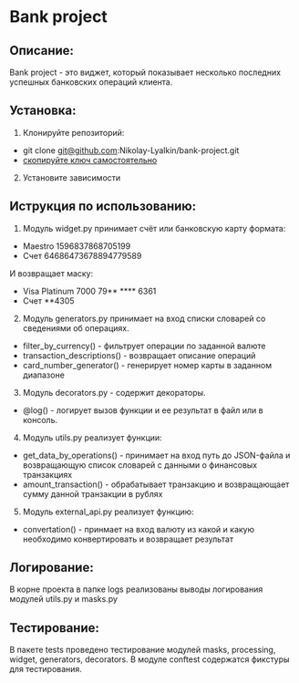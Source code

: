 # Bank project

## Описание:
Bank project - это виджет, который показывает несколько последних успешных банковских операций клиента.

## Установка:
1. Клонируйте репозиторий:
- git clone git@github.com:Nikolay-Lyalkin/bank-project.git
- [скопируйте ключ самостоятельно](https://github.com/Nikolay-Lyalkin/bank-project)
2. Установите зависимости

## Иструкция по использованию:
1. Модуль widget.py принимает счёт или банковскую карту формата:
  - Maestro 1596837868705199
  - Счет 64686473678894779589

  И возвращает маску:
  - Visa Platinum 7000 79** **** 6361
  - Счет **4305
2. Модуль generators.py принимает на вход списки словарей со сведениями об операциях.
  - filter_by_currency() - фильтрует операции по заданной валюте
  - transaction_descriptions() - возвращает описание операций
  - card_number_generator() - генерирует номер карты в заданном диапазоне
3. Модуль decorators.py - содержит декораторы.
- @log() - логирует вызов функции и ее результат в файл или в консоль.
4. Модуль utils.py реализует функции:
- get_data_by_operations() - принимает на вход путь до JSON-файла и возвращающую список словарей с данными о финансовых транзакциях
- amount_transaction() - обрабатывает транзакцию и возвращающает сумму данной транзакции в рублях
5. Модуль external_api.py реализует функцию:
- convertation() - принмает на вход валюту из какой и какую необходимо конвертировать и возвращает результат
## Логирование:
В корне проекта в папке logs реализованы выводы логирования модулей utils.py и masks.py
## Тестирование:
В пакете tests проведено тестирование модулей masks, processing, widget, generators, decorators.
В модуле conftest содержатся фикстуры для тестирования.
